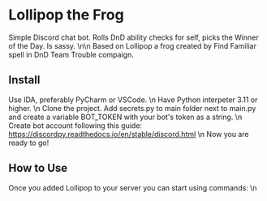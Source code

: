 # Lollipop the Frog
Simple Discord chat bot. Rolls DnD ability checks for self, picks the Winner of the Day. Is sassy.
\n\n
Based on Lollipop a frog created by Find Familiar spell in DnD Team Trouble compaign.

## Install
Use IDA, preferably PyCharm or VSCode. \n
Have Python interpeter 3.11 or higher. \n
Clone the project. Add secrets.py to main folder next to main.py and create a variable BOT_TOKEN with your bot's token as a string. \n
Create bot account following this guide: https://discordpy.readthedocs.io/en/stable/discord.html \n
Now you are ready to go!

## How to Use
Once you added Lollipop to your server you can start using commands: \n


